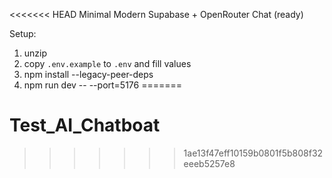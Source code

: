 <<<<<<< HEAD
Minimal Modern Supabase + OpenRouter Chat (ready)

Setup:
1. unzip
2. copy `.env.example` to `.env` and fill values
3. npm install --legacy-peer-deps
4. npm run dev -- --port=5176
=======
# Test_AI_Chatboat
>>>>>>> 1ae13f47eff10159b0801f5b808f32eeeb5257e8
